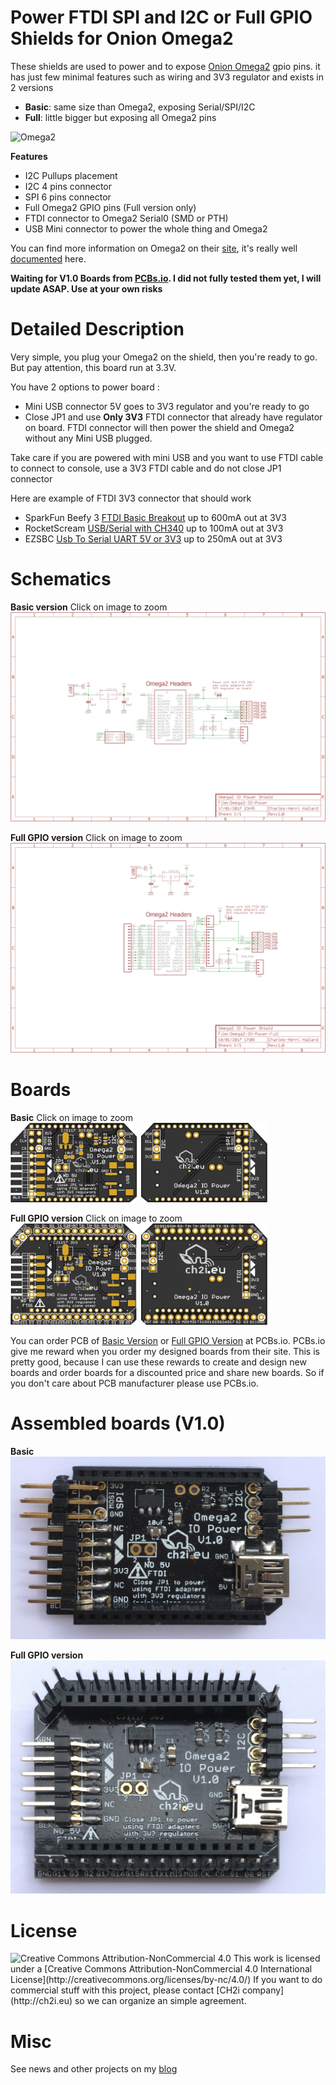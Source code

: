 Power FTDI SPI and I2C or Full GPIO Shields for Onion Omega2
============================================================

These shields are used to power and to expose [Onion Omega2](https://onion.io/) gpio pins. it has just few minimal features such as wiring and 3V3 regulator and exists in 2 versions

- **Basic**: same size than Omega2, exposing Serial/SPI/I2C 
- **Full**: little bigger but exposing all Omega2 pins

<img src="https://raw.githubusercontent.com/OnionIoT/Onion-Docs/master/Omega2/Documentation/Hardware-Overview/img/Omega-2-Pinout-Diagram.png" alt="Omega2" width="50%" height="50%"> 

**Features**   

- I2C Pullups placement
- I2C 4 pins connector
- SPI 6 pins connector
- Full Omega2 GPIO pins (Full version only)
- FTDI connector to Omega2 Serial0 (SMD or PTH) 
- USB Mini connector to power the whole thing and Omega2

You can find more information on Omega2 on their [site](https://onion.io/), it's really well [documented](https://docs.onion.io/omega2-docs/index.html) here.

**Waiting for V1.0 Boards from [PCBs.io](https://PCBs.io). I did not fully tested them yet, I will update ASAP. Use at your own risks**

Detailed Description
====================

Very simple, you plug your Omega2 on the shield, then you're ready to go. But pay attention, this board run at 3.3V.

You have 2 options to power board :

- Mini USB connector 5V goes to 3V3 regulator and you're ready to go
- Close JP1 and use **Only 3V3** FTDI connector that already have regulator on board. FTDI connector will then power the shield and Omega2 without any Mini USB plugged.

Take care if you are powered with mini USB and you want to use FTDI cable to connect to console, use a 3V3 FTDI cable and do not close JP1 connector

Here are example of FTDI 3V3 connector that should work 

- SparkFun Beefy 3 [FTDI Basic Breakout](https://www.sparkfun.com/products/13746) up to 600mA out at 3V3
- RocketScream [USB/Serial with CH340](http://www.rocketscream.com/blog/product/ch340g-usb-serial-adapter/) up to 100mA out at 3V3
- EZSBC [Usb To Serial UART 5V or 3V3](https://www.tindie.com/products/ddebeer/usb-to-serial--uart-5v-or-33v-695-/) up to 250mA out at 3V3

Schematics
==========

**Basic version** Click on image to zoom   
![schematic](https://raw.githubusercontent.com/hallard/Omega2-IO-Power/master/pictures/Omega2-IO-Power-sch.png)  

**Full GPIO version** Click on image to zoom   
![schematic](https://raw.githubusercontent.com/hallard/Omega2-IO-Power/master/pictures/Omega2-IO-Power-Full-sch.png)  

Boards
====== 

**Basic** Click on image to zoom   
<img src="https://raw.githubusercontent.com/hallard/Omega2-IO-Power/master/pictures/Omega2-IO-Power-top.jpg" alt="Top"  width="40%" height="40%">&nbsp;&nbsp;<img src="https://raw.githubusercontent.com/hallard/Omega2-IO-Power/master/pictures/Omega2-IO-Power-bot.jpg" alt="Bottom" width="40%" height="40%">&nbsp;

**Full GPIO version** Click on image to zoom   
<img src="https://raw.githubusercontent.com/hallard/Omega2-IO-Power/master/pictures/Omega2-IO-Power-Full-top.jpg" alt="Top"  width="40%" height="40%">&nbsp;&nbsp;<img src="https://raw.githubusercontent.com/hallard/Omega2-IO-Power/master/pictures/Omega2-IO-Power-Full-bot.jpg" alt="Bottom" width="40%" height="40%">&nbsp;

You can order PCB of [Basic Version](https://PCBs.io/share/4976j) or [Full GPIO Version](https://PCBs.io/share/4KEo9) at PCBs.io. PCBs.io give me reward when you order my designed boards from their site. This is pretty good, because I can use these rewards to create and design new boards and order boards for a discounted price and share new boards. So if you don't care about PCB manufacturer please use PCBs.io.

Assembled boards (V1.0)
=======================

**Basic**
<img src="https://raw.githubusercontent.com/hallard/Omega2-IO-Power/master/pictures/Omega2-IO-Power-assembled.jpg" alt="Basic">

**Full GPIO version**  
<img src="https://raw.githubusercontent.com/hallard/Omega2-IO-Power/master/pictures/Omega2-IO-Power-Full-assembled.jpg" alt="Full">

License
=======

<img alt="Creative Commons Attribution-NonCommercial 4.0" src="https://i.creativecommons.org/l/by-nc/4.0/88x31.png">   
This work is licensed under a [Creative Commons Attribution-NonCommercial 4.0 International License](http://creativecommons.org/licenses/by-nc/4.0/)    
If you want to do commercial stuff with this project, please contact [CH2i company](http://ch2i.eu) so we can organize an simple agreement.

Misc
====
See news and other projects on my [blog](https://hallard.me)
 

